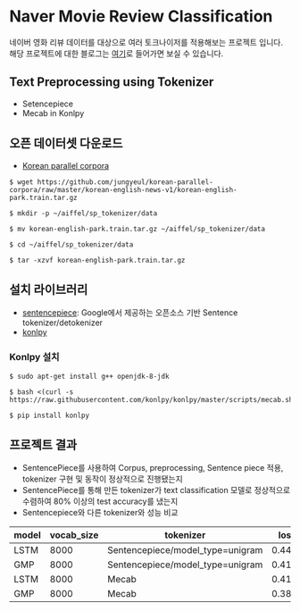 # Naver Movie Review Classification
네이버 영화 리뷰 데이터를 대상으로 여러 토크나이저를 적용해보는 프로젝트 입니다. 해당 프로젝트에 대한 블로그는 [여기](https://vg-rlo.tistory.com/entry/Classification-Naver-Movie-Review-Sentiment-Classification-Using-Setencepiece?category=452346)로 들어가면 보실 수 있습니다. 

## Text Preprocessing using Tokenizer
* Setencepiece
* Mecab in Konlpy

## 오픈 데이터셋 다운로드 
* [Korean parallel corpora](https://github.com/jungyeul/korean-parallel-corpora)
```
$ wget https://github.com/jungyeul/korean-parallel-corpora/raw/master/korean-english-news-v1/korean-english-park.train.tar.gz
```
```
$ mkdir -p ~/aiffel/sp_tokenizer/data
```
```
$ mv korean-english-park.train.tar.gz ~/aiffel/sp_tokenizer/data
```
```
$ cd ~/aiffel/sp_tokenizer/data
```
```
$ tar -xzvf korean-english-park.train.tar.gz
```
## 설치 라이브러리  
* [sentencepiece](https://github.com/google/sentencepiece): Google에서 제공하는 오픈소스 기반 Sentence tokenizer/detokenizer
* [konlpy](https://konlpy.org/ko/latest/install/)

### Konlpy 설치 
```
$ sudo apt-get install g++ openjdk-8-jdk
```

```
$ bash <(curl -s https://raw.githubusercontent.com/konlpy/konlpy/master/scripts/mecab.sh)
```

```
$ pip install konlpy
```

## 프로젝트 결과 
* SentencePiece를 사용하여 Corpus, preprocessing, Sentence piece 적용, tokenizer 구현 및 동작이 정상적으로 진행됐는지 
* SentencePiece를 통해 만든 tokenizer가 text classification 모델로 정상적으로 수렴하여 80% 이상의 test accuracy를 냈는지
* Sentencepiece와 다른 tokenizer와 성능 비교 

|model|vocab_size|tokenizer|loss   |accuracy|
|-----|----------|---------|-------|--------|
|LSTM|8000|Sentencepiece/model_type=unigram|0.4477|0.8172|
|GMP|8000|Sentencepiece/model_type=unigram|0.4118|0.8149|
|LSTM|8000|Mecab|0.4127|0.8274|
|GMP|8000|Mecab|0.3812|0.8280|
